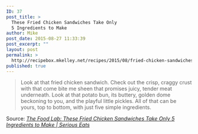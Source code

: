 ```yaml
---
ID: 37
post_title: >
  These Fried Chicken Sandwiches Take Only
  5 Ingredients to Make
author: Mike
post_date: 2015-08-27 11:33:39
post_excerpt: ""
layout: post
permalink: >
  http://recipebox.mkelley.net/recipes/2015/08/fried-chicken-sandwiches/
published: true
---
```

<blockquote>Look at that fried chicken sandwich. Check out the crisp, craggy crust with that come bite me sheen that promises juicy, tender meat underneath. Look at that potato bun, its buttery, golden dome beckoning to you, and the playful little pickles. All of that can be yours, top to bottom, with just five simple ingredients.</blockquote>
Source: <em><a href="http://www.seriouseats.com/2015/08/the-food-lab-five-ingredient-fried-chicken-sandwiches.html">The Food Lab: These Fried Chicken Sandwiches Take Only 5 Ingredients to Make | Serious Eats</a></em>